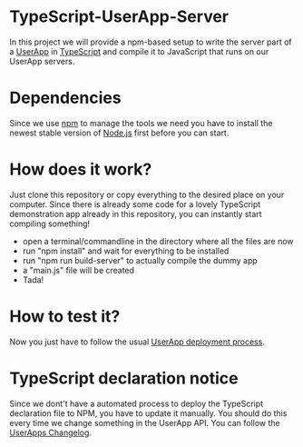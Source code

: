 # TypeScript-UserApp-Server
In this project we will provide a npm-based setup to write the server part of a [UserApp](https://developer.knuddels.de/) in [TypeScript](https://www.typescriptlang.org/) and compile it to JavaScript that runs on our UserApp servers.

# Dependencies
Since we use [npm](https://www.npmjs.com/get-npm) to manage the tools we need you have to install the newest stable version of [Node.js](https://nodejs.org/) first before you can start.

# How does it work?
Just clone this repository or copy everything to the desired place on your computer. Since there is already some code for a lovely TypeScript demonstration app already in this repository, you can instantly start compiling something!
- open a terminal/commandline in the directory where all the files are now
- run "npm install" and wait for everything to be installed
- run "npm run build-server" to actually compile the dummy app
- a "main.js" file will be created
- Tada!

# How to test it?
Now you just have to follow the usual [UserApp deployment process](https://bitbucket.org/knuddels/user-apps/wiki/DeineErsteApp).

# TypeScript declaration notice
Since we dont't have a automated process to deploy the TypeScript declaration file to NPM, you have to update it manually. You should do this every time we change something in the UserApp API. You can follow the [UserApps Changelog](https://blog.knuddels.de/changelog/).
